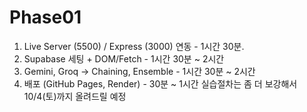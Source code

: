 # Phase01

1. Live Server (5500) / Express (3000) 연동 - 1시간 30분.
2. Supabase 세팅 + DOM/Fetch - 1시간 30분 ~ 2시간
3. Gemini, Groq -> Chaining, Ensemble - 1시간 30분 ~ 2시간
4. 배포 (GitHub Pages, Render) - 30분 ~ 1시간
실습절차는 좀 더 보강해서 10/4(토)까지 올려드릴 예정